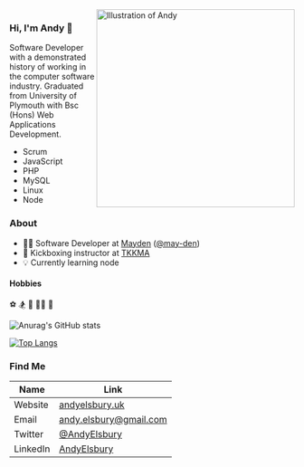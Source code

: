 <img align="right" src="https://mayden.co.uk/wp-content/uploads/2018/03/AndyE-1-orange.png" alt="Illustration of Andy" width=350px height=350px/>

### Hi, I'm Andy 👋

Software Developer with a demonstrated history of working in the computer software industry. Graduated from University of Plymouth with Bsc (Hons) Web Applications Development.

- Scrum
- JavaScript
- PHP
- MySQL
- Linux
- Node

### About

- 🧑‍💻  Software Developer at [Mayden](https://mayden.co.uk/) ([@may-den](https://github.com/may-de))
- 🥊  Kickboxing instructor at  [TKKMA](https://www.tkkma.co.uk)
- 💡  Currently learning node

#### Hobbies
⚽ 
🏂
🎾 
🏃‍♂️ 
🥋

![Anurag's GitHub stats](https://github-readme-stats.vercel.app/api?username=elsbury13&show_icons=true&count_private=true&theme=transparent&title_color=013220&icon_color=013220)

[![Top Langs](https://github-readme-stats.vercel.app/api/top-langs/?username=elsbury13&layout=compact&title_color=013220)](https://github.com/elsbury13/github-readme-stats)

### Find Me

| Name | Link |
| ------ | ------ |
| Website | [andyelsbury.uk](https://andyelsbury.uk) |
| Email | andy.elsbury@gmail.com |
| Twitter | [@AndyElsbury](https://twitter.com/AndyElsbury) |
| LinkedIn | [AndyElsbury](https://www.linkedin.com/in/andy-elsbury) |
